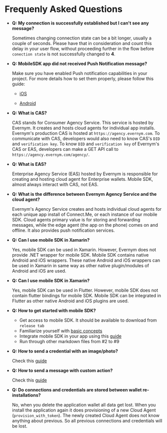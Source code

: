 # Frequenly Asked Questions

- **Q: My connection is successfully established but I can't see any message?**

    Sometimes changing connection state can be a bit longer, usually a couple of seconds. Please have that in consideration and count this delay in your user flow, without proceeding further in the flow before `conection state` is not successfully changed to **4**.

- **Q: MobileSDK app did not received Push Notification message?**

    Make sure you have enabled Push notification capabilities in your project. 
    For more details how to set them properly, please follow this guide: 
    
    - [iOS](https://developer.apple.com/library/archive/documentation/Miscellaneous/Reference/EntitlementKeyReference/Chapters/EnablingLocalAndPushNotifications.html)
    
    -  [Android](https://developers.google.com/web/ilt/pwa/introduction-to-push-notifications)

- **Q: What is CAS?**

     CAS stands for Consumer Agency Service. This service is hosted by Evernym. It creates and hosts cloud agents for individual app installs. Evernym's production CAS is hosted at `https://agency.evernym.com`. To communicate with CAS, developers would also need to know CAS's `DID` and `verification key`. To know `DID` and `verification key` of Evernym's CAS or EAS, developers can make a GET API call to `https://agency.evernym.com/agency/`.

- **Q: What is EAS?**

     Enterprise Agency Service (EAS) hosted by Evernym is responsible for creating and hosting cloud agent for Enterprise wallets. Mobile SDK, almost always interact with CAS, not EAS.

- **Q: What is the difference between Evernym Agency Service and the cloud agent?**

     Evernym's Agency Service creates and hosts individual cloud agents for each unique app install of Connect.Me, or each instance of our mobile SDK.
     Cloud agents primary value is for storing and forwarding messages, while the edge agent (the app on the phone) comes on and offline. It also provides push notification services.

- **Q: Can I use mobile SDK in Xamarin?**

     Yes, mobile SDK can be used in Xamarin. However, Evernym does not provide .NET wrapper for mobile SDK. Mobile SDK contains native Android and iOS wrappers. These native Android and iOS wrappers can be used in Xamarin in same way as other native plugin/modules of Android and iOS are used.

- **Q: Can I use mobile SDK in Xamarin?**

     Yes, mobile SDK can be used in Flutter. However, mobile SDK does not contain flutter bindings for mobile SDK. Mobile SDK can be integrated in Flutter as other native Android and iOS plugins are used.

- **Q: How to get started with mobile SDK?**

    - Get access to mobile SDK. It should be available to download from `release tab`
    - Familiarize yourself with [basic concepts](./0.Base%20Concepts.md)
    - Integrate mobile SDK in your app using this [guide](./1.ProjectSetup.md)
    - Run through other markdown files from #2 to #9

- **Q: How to send a credential with an image/photo?**

    Check this [guide](CredentialsWithAttachments.md)

- **Q: How to send a message with custom action?**

    Check this [guide](./6.StructuredMessages.md)

- **Q: Do connections and credentials are stored between wallet re-installations?**

    No, when you delete the application wallet all data get lost. 
    When you install the application again it does provisioning of a new Cloud Agent (`provision_with_token`).
    The newly created Cloud Agent does not know anything about previous. So all previous connections and credentials will be lost. 
